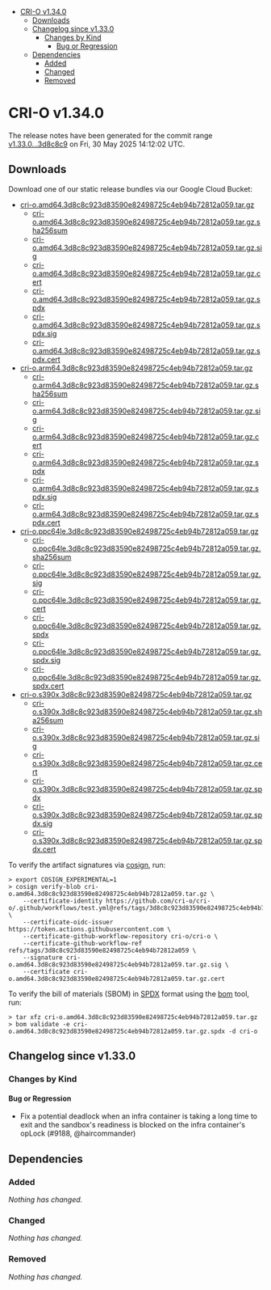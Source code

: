 - [CRI-O v1.34.0](#cri-o-v1340)
  - [Downloads](#downloads)
  - [Changelog since v1.33.0](#changelog-since-v1330)
    - [Changes by Kind](#changes-by-kind)
      - [Bug or Regression](#bug-or-regression)
  - [Dependencies](#dependencies)
    - [Added](#added)
    - [Changed](#changed)
    - [Removed](#removed)

# CRI-O v1.34.0

The release notes have been generated for the commit range
[v1.33.0...3d8c8c9](https://github.com/cri-o/cri-o/compare/v1.33.0...v1.34.0) on Fri, 30 May 2025 14:12:02 UTC.

## Downloads

Download one of our static release bundles via our Google Cloud Bucket:

- [cri-o.amd64.3d8c8c923d83590e82498725c4eb94b72812a059.tar.gz](https://storage.googleapis.com/cri-o/artifacts/cri-o.amd64.3d8c8c923d83590e82498725c4eb94b72812a059.tar.gz)
  - [cri-o.amd64.3d8c8c923d83590e82498725c4eb94b72812a059.tar.gz.sha256sum](https://storage.googleapis.com/cri-o/artifacts/cri-o.amd64.3d8c8c923d83590e82498725c4eb94b72812a059.tar.gz.sha256sum)
  - [cri-o.amd64.3d8c8c923d83590e82498725c4eb94b72812a059.tar.gz.sig](https://storage.googleapis.com/cri-o/artifacts/cri-o.amd64.3d8c8c923d83590e82498725c4eb94b72812a059.tar.gz.sig)
  - [cri-o.amd64.3d8c8c923d83590e82498725c4eb94b72812a059.tar.gz.cert](https://storage.googleapis.com/cri-o/artifacts/cri-o.amd64.3d8c8c923d83590e82498725c4eb94b72812a059.tar.gz.cert)
  - [cri-o.amd64.3d8c8c923d83590e82498725c4eb94b72812a059.tar.gz.spdx](https://storage.googleapis.com/cri-o/artifacts/cri-o.amd64.3d8c8c923d83590e82498725c4eb94b72812a059.tar.gz.spdx)
  - [cri-o.amd64.3d8c8c923d83590e82498725c4eb94b72812a059.tar.gz.spdx.sig](https://storage.googleapis.com/cri-o/artifacts/cri-o.amd64.3d8c8c923d83590e82498725c4eb94b72812a059.tar.gz.spdx.sig)
  - [cri-o.amd64.3d8c8c923d83590e82498725c4eb94b72812a059.tar.gz.spdx.cert](https://storage.googleapis.com/cri-o/artifacts/cri-o.amd64.3d8c8c923d83590e82498725c4eb94b72812a059.tar.gz.spdx.cert)
- [cri-o.arm64.3d8c8c923d83590e82498725c4eb94b72812a059.tar.gz](https://storage.googleapis.com/cri-o/artifacts/cri-o.arm64.3d8c8c923d83590e82498725c4eb94b72812a059.tar.gz)
  - [cri-o.arm64.3d8c8c923d83590e82498725c4eb94b72812a059.tar.gz.sha256sum](https://storage.googleapis.com/cri-o/artifacts/cri-o.arm64.3d8c8c923d83590e82498725c4eb94b72812a059.tar.gz.sha256sum)
  - [cri-o.arm64.3d8c8c923d83590e82498725c4eb94b72812a059.tar.gz.sig](https://storage.googleapis.com/cri-o/artifacts/cri-o.arm64.3d8c8c923d83590e82498725c4eb94b72812a059.tar.gz.sig)
  - [cri-o.arm64.3d8c8c923d83590e82498725c4eb94b72812a059.tar.gz.cert](https://storage.googleapis.com/cri-o/artifacts/cri-o.arm64.3d8c8c923d83590e82498725c4eb94b72812a059.tar.gz.cert)
  - [cri-o.arm64.3d8c8c923d83590e82498725c4eb94b72812a059.tar.gz.spdx](https://storage.googleapis.com/cri-o/artifacts/cri-o.arm64.3d8c8c923d83590e82498725c4eb94b72812a059.tar.gz.spdx)
  - [cri-o.arm64.3d8c8c923d83590e82498725c4eb94b72812a059.tar.gz.spdx.sig](https://storage.googleapis.com/cri-o/artifacts/cri-o.arm64.3d8c8c923d83590e82498725c4eb94b72812a059.tar.gz.spdx.sig)
  - [cri-o.arm64.3d8c8c923d83590e82498725c4eb94b72812a059.tar.gz.spdx.cert](https://storage.googleapis.com/cri-o/artifacts/cri-o.arm64.3d8c8c923d83590e82498725c4eb94b72812a059.tar.gz.spdx.cert)
- [cri-o.ppc64le.3d8c8c923d83590e82498725c4eb94b72812a059.tar.gz](https://storage.googleapis.com/cri-o/artifacts/cri-o.ppc64le.3d8c8c923d83590e82498725c4eb94b72812a059.tar.gz)
  - [cri-o.ppc64le.3d8c8c923d83590e82498725c4eb94b72812a059.tar.gz.sha256sum](https://storage.googleapis.com/cri-o/artifacts/cri-o.ppc64le.3d8c8c923d83590e82498725c4eb94b72812a059.tar.gz.sha256sum)
  - [cri-o.ppc64le.3d8c8c923d83590e82498725c4eb94b72812a059.tar.gz.sig](https://storage.googleapis.com/cri-o/artifacts/cri-o.ppc64le.3d8c8c923d83590e82498725c4eb94b72812a059.tar.gz.sig)
  - [cri-o.ppc64le.3d8c8c923d83590e82498725c4eb94b72812a059.tar.gz.cert](https://storage.googleapis.com/cri-o/artifacts/cri-o.ppc64le.3d8c8c923d83590e82498725c4eb94b72812a059.tar.gz.cert)
  - [cri-o.ppc64le.3d8c8c923d83590e82498725c4eb94b72812a059.tar.gz.spdx](https://storage.googleapis.com/cri-o/artifacts/cri-o.ppc64le.3d8c8c923d83590e82498725c4eb94b72812a059.tar.gz.spdx)
  - [cri-o.ppc64le.3d8c8c923d83590e82498725c4eb94b72812a059.tar.gz.spdx.sig](https://storage.googleapis.com/cri-o/artifacts/cri-o.ppc64le.3d8c8c923d83590e82498725c4eb94b72812a059.tar.gz.spdx.sig)
  - [cri-o.ppc64le.3d8c8c923d83590e82498725c4eb94b72812a059.tar.gz.spdx.cert](https://storage.googleapis.com/cri-o/artifacts/cri-o.ppc64le.3d8c8c923d83590e82498725c4eb94b72812a059.tar.gz.spdx.cert)
- [cri-o.s390x.3d8c8c923d83590e82498725c4eb94b72812a059.tar.gz](https://storage.googleapis.com/cri-o/artifacts/cri-o.s390x.3d8c8c923d83590e82498725c4eb94b72812a059.tar.gz)
  - [cri-o.s390x.3d8c8c923d83590e82498725c4eb94b72812a059.tar.gz.sha256sum](https://storage.googleapis.com/cri-o/artifacts/cri-o.s390x.3d8c8c923d83590e82498725c4eb94b72812a059.tar.gz.sha256sum)
  - [cri-o.s390x.3d8c8c923d83590e82498725c4eb94b72812a059.tar.gz.sig](https://storage.googleapis.com/cri-o/artifacts/cri-o.s390x.3d8c8c923d83590e82498725c4eb94b72812a059.tar.gz.sig)
  - [cri-o.s390x.3d8c8c923d83590e82498725c4eb94b72812a059.tar.gz.cert](https://storage.googleapis.com/cri-o/artifacts/cri-o.s390x.3d8c8c923d83590e82498725c4eb94b72812a059.tar.gz.cert)
  - [cri-o.s390x.3d8c8c923d83590e82498725c4eb94b72812a059.tar.gz.spdx](https://storage.googleapis.com/cri-o/artifacts/cri-o.s390x.3d8c8c923d83590e82498725c4eb94b72812a059.tar.gz.spdx)
  - [cri-o.s390x.3d8c8c923d83590e82498725c4eb94b72812a059.tar.gz.spdx.sig](https://storage.googleapis.com/cri-o/artifacts/cri-o.s390x.3d8c8c923d83590e82498725c4eb94b72812a059.tar.gz.spdx.sig)
  - [cri-o.s390x.3d8c8c923d83590e82498725c4eb94b72812a059.tar.gz.spdx.cert](https://storage.googleapis.com/cri-o/artifacts/cri-o.s390x.3d8c8c923d83590e82498725c4eb94b72812a059.tar.gz.spdx.cert)

To verify the artifact signatures via [cosign](https://github.com/sigstore/cosign), run:

```console
> export COSIGN_EXPERIMENTAL=1
> cosign verify-blob cri-o.amd64.3d8c8c923d83590e82498725c4eb94b72812a059.tar.gz \
    --certificate-identity https://github.com/cri-o/cri-o/.github/workflows/test.yml@refs/tags/3d8c8c923d83590e82498725c4eb94b72812a059 \
    --certificate-oidc-issuer https://token.actions.githubusercontent.com \
    --certificate-github-workflow-repository cri-o/cri-o \
    --certificate-github-workflow-ref refs/tags/3d8c8c923d83590e82498725c4eb94b72812a059 \
    --signature cri-o.amd64.3d8c8c923d83590e82498725c4eb94b72812a059.tar.gz.sig \
    --certificate cri-o.amd64.3d8c8c923d83590e82498725c4eb94b72812a059.tar.gz.cert
```

To verify the bill of materials (SBOM) in [SPDX](https://spdx.org) format using the [bom](https://sigs.k8s.io/bom) tool, run:

```console
> tar xfz cri-o.amd64.3d8c8c923d83590e82498725c4eb94b72812a059.tar.gz
> bom validate -e cri-o.amd64.3d8c8c923d83590e82498725c4eb94b72812a059.tar.gz.spdx -d cri-o
```

## Changelog since v1.33.0

### Changes by Kind

#### Bug or Regression
 - Fix a potential deadlock when an infra container is taking a long time to exit and the sandbox's readiness is blocked on the infra container's opLock (#9188, @haircommander)

## Dependencies

### Added
_Nothing has changed._

### Changed
_Nothing has changed._

### Removed
_Nothing has changed._
